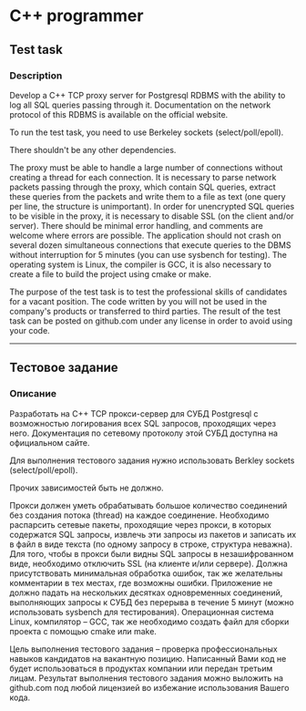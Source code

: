 # C++ programmer

## Test task

### Description

Develop a C++ TCP proxy server for Postgresql RDBMS with the ability to log all SQL queries passing through it. Documentation on the network protocol of this RDBMS is available on the official website.

To run the test task, you need to use Berkeley sockets (select/poll/epoll).

There shouldn't be any other dependencies.

The proxy must be able to handle a large number of connections without creating a thread for each connection. It is necessary to parse network packets passing through the proxy, which contain SQL queries, extract these queries from the packets and write them to a file as text (one query per line, the structure is unimportant). In order for unencrypted SQL queries to be visible in the proxy, it is necessary to disable SSL (on the client and/or server). There should be minimal error handling, and comments are welcome where errors are possible. The application should not crash on several dozen simultaneous connections that execute queries to the DBMS without interruption for 5 minutes (you can use sysbench for testing). The operating system is Linux, the compiler is GCC, it is also necessary to create a file to build the project using cmake or make.

The purpose of the test task is to test the professional skills of candidates for a vacant position. The code written by you will not be used in the company's products or transferred to third parties. The result of the test task can be posted on github.com under any license in order to avoid using your code.

---

## Тестовое задание

### Описание

Разработать на C++ TCP прокси-сервер для СУБД Postgresql с возможностью логирования всех SQL запросов, проходящих через него. Документация по сетевому протоколу этой СУБД доступна на официальном сайте.

Для выполнения тестового задания нужно использовать Berkley sockets (select/poll/epoll).

Прочих зависимостей быть не должно.

Прокси должен уметь обрабатывать большое количество соединений без создания потока (thread) на каждое соединение. Необходимо распарсить сетевые пакеты, проходящие через прокси, в которых содержатся SQL запросы, извлечь эти запросы из пакетов и записать их в файл в виде текста (по одному запросу в строке, структура неважна). Для того, чтобы в прокси были видны SQL запросы в незашифрованном виде, необходимо отключить SSL (на клиенте и/или сервере). Должна присутствовать минимальная обработка ошибок, так же желательны комментарии в тех местах, где возможны ошибки. Приложение не должно падать на нескольких десятках одновременных соединений, выполняющих запросы к СУБД без перерыва в течение 5 минут (можно использовать sysbench для тестирования). Операционная система Linux, компилятор – GCC, так же необходимо создать файл для сборки проекта с помощью cmake или make.

Цель выполнения тестового задания – проверка профессиональных навыков кандидатов на вакантную позицию. Написанный Вами код не будет использоваться в продуктах компании или передан третьим лицам. Результат выполнения тестового задания можно выложить на github.com под любой лицензией во избежание использования Вашего кода.
